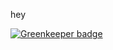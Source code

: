 hey


[![Greenkeeper badge](https://badges.greenkeeper.io/neighbourhoodie/gk-test.svg?token=dd40798eb5a9f9055bd290ee1ef5dff99187ca76fc57f2970d006380fb044add&ts=1494936024254)](https://greenkeeper.io/)